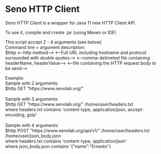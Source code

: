 <h1>Seno HTTP Client</h1>
Seno HTTP Client is a wrapper for Java 11 new HTTP Client API.

<p>To use it, compile and create .jar (using Maven or IDE)</p>
<p>This script accept 2 - 4 arguments (see below)<br>
Command line + argument description:<br>
$http <--http method--> <--Full URL including hostname and protocol surrounded with double quotes--> <--comma-delimeted file containing headerName, headerValue--> <--file containing the HTTP request body to be send-->
</p>
<p>Example:<br>
Sample with 2 arguments:<br>
$http GET "https://www.senolab.org/"<br>
<br>
Sample with 3 arguments:<br>
$http GET "https://www.senolab.org/" /home/user/headers.txt<br>
where headers.txt contains 'content-type, application/json, accept-encoding, gzip'<br>
<br>
Sample with 4 arguments:<br>
$http POST "https://www.senolab.org/api/v1/" /home/user/headers.txt /home/user/json_body.json<br>
where headers.txt contains 'content-type, application/json'<br>
where json_body.json contains '{"name":"Ernesto"}<br>

